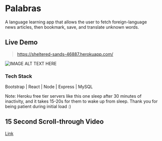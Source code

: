 # Palabras 
A language learning app that allows the user to fetch foreign-language news articles, then bookmark, save, and translate unknown words.
## Live Demo
> https://sheltered-sands-46887.herokuapp.com/

![IMAGE ALT TEXT HERE](https://i.imgur.com/7fR1viK.jpg)
### Tech Stack
Bootstrap | React | Node | Express | MySQL

Note: Heroku free tier servers like this one sleep after 30 minutes of inactivity, and it takes 15-20s for them to wake up from sleep. Thank you for being patient during initial load :)
## 15 Second Scroll-through Video 
[Link](https://www.youtube.com/watch?v=Mc6z-W8UNHw)


